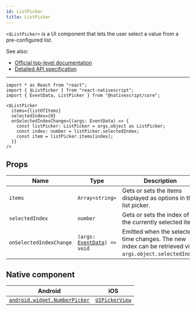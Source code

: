 ```yaml
---
id: ListPicker
title: ListPicker
---
```

<!-- contributors: [shirakaba, MisterBrownRSA, rigor789, ikoevska] -->

`<$ListPicker>` is a UI component that lets the user select a value from a pre-configured list.

See also:

* [Official top-level documentation](https://docs.nativescript.org/ui/components/list-picker)
* [Detailed API specification](https://docs.nativescript.org/api-reference/classes/_ui_list_picker_.listpicker)

---

```tsx
import * as React from "react";
import { $ListPicker } from "react-nativescript";
import { EventData, ListPicker } from "@nativescript/core";

<$ListPicker
  items={listOfItems}
  selectedIndex={0}
  onSelectedIndexChange={(args: EventData) => {
    const listPicker: ListPicker = args.object as ListPicker;
    const index: number = listPicker.selectedIndex;
    const item = listPicker.items[index];
  }}
/>
```

<!-- [> screenshots for=ListPicker <] -->

## Props

| Name | Type | Description |
|------|------|-------------|
| `items` | `Array<string>` | Gets or sets the items displayed as options in the list picker.
| `selectedIndex` | `number` | Gets or sets the index of the currently selected item.
| `onSelectedIndexChange` | `(args: `[`EventData`](https://docs.nativescript.org/api-reference/interfaces/__nativescript_core_.eventdata)`) => void` | Emitted when the selected time changes. The new index can be retrieved via `args.object.selectedIndex`.

## Native component

| Android | iOS |
|---------|-----|
| [`android.widget.NumberPicker`](https://developer.android.com/reference/android/widget/NumberPicker.html) | [`UIPickerView`](https://developer.apple.com/documentation/uikit/uipickerview)

